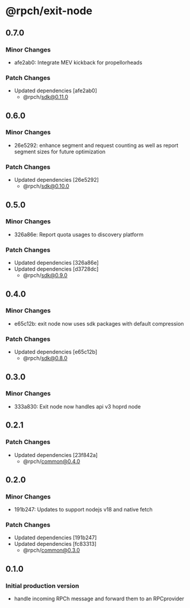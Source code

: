 # @rpch/exit-node

## 0.7.0

### Minor Changes

- afe2ab0: Integrate MEV kickback for propellorheads

### Patch Changes

- Updated dependencies [afe2ab0]
  - @rpch/sdk@0.11.0

## 0.6.0

### Minor Changes

- 26e5292: enhance segment and request counting as well as report segment sizes for future optimization

### Patch Changes

- Updated dependencies [26e5292]
  - @rpch/sdk@0.10.0

## 0.5.0

### Minor Changes

- 326a86e: Report quota usages to discovery platform

### Patch Changes

- Updated dependencies [326a86e]
- Updated dependencies [d3728dc]
  - @rpch/sdk@0.9.0

## 0.4.0

### Minor Changes

- e65c12b: exit node now uses sdk packages with default compression

### Patch Changes

- Updated dependencies [e65c12b]
  - @rpch/sdk@0.8.0

## 0.3.0

### Minor Changes

- 333a830: Exit node now handles api v3 hoprd node

## 0.2.1

### Patch Changes

- Updated dependencies [23f842a]
  - @rpch/common@0.4.0

## 0.2.0

### Minor Changes

- 191b247: Updates to support nodejs v18 and native fetch

### Patch Changes

- Updated dependencies [191b247]
- Updated dependencies [fc83313]
  - @rpch/common@0.3.0

## 0.1.0

### Initial production version

- handle incoming RPCh message and forward them to an RPCprovider
